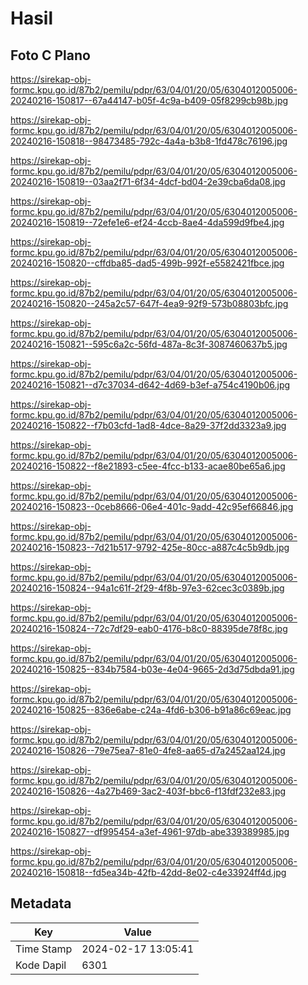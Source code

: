 # Hasil

## Foto C Plano

https://sirekap-obj-formc.kpu.go.id/87b2/pemilu/pdpr/63/04/01/20/05/6304012005006-20240216-150817--67a44147-b05f-4c9a-b409-05f8299cb98b.jpg

https://sirekap-obj-formc.kpu.go.id/87b2/pemilu/pdpr/63/04/01/20/05/6304012005006-20240216-150818--98473485-792c-4a4a-b3b8-1fd478c76196.jpg

https://sirekap-obj-formc.kpu.go.id/87b2/pemilu/pdpr/63/04/01/20/05/6304012005006-20240216-150819--03aa2f71-6f34-4dcf-bd04-2e39cba6da08.jpg

https://sirekap-obj-formc.kpu.go.id/87b2/pemilu/pdpr/63/04/01/20/05/6304012005006-20240216-150819--72efe1e6-ef24-4ccb-8ae4-4da599d9fbe4.jpg

https://sirekap-obj-formc.kpu.go.id/87b2/pemilu/pdpr/63/04/01/20/05/6304012005006-20240216-150820--cffdba85-dad5-499b-992f-e5582421fbce.jpg

https://sirekap-obj-formc.kpu.go.id/87b2/pemilu/pdpr/63/04/01/20/05/6304012005006-20240216-150820--245a2c57-647f-4ea9-92f9-573b08803bfc.jpg

https://sirekap-obj-formc.kpu.go.id/87b2/pemilu/pdpr/63/04/01/20/05/6304012005006-20240216-150821--595c6a2c-56fd-487a-8c3f-3087460637b5.jpg

https://sirekap-obj-formc.kpu.go.id/87b2/pemilu/pdpr/63/04/01/20/05/6304012005006-20240216-150821--d7c37034-d642-4d69-b3ef-a754c4190b06.jpg

https://sirekap-obj-formc.kpu.go.id/87b2/pemilu/pdpr/63/04/01/20/05/6304012005006-20240216-150822--f7b03cfd-1ad8-4dce-8a29-37f2dd3323a9.jpg

https://sirekap-obj-formc.kpu.go.id/87b2/pemilu/pdpr/63/04/01/20/05/6304012005006-20240216-150822--f8e21893-c5ee-4fcc-b133-acae80be65a6.jpg

https://sirekap-obj-formc.kpu.go.id/87b2/pemilu/pdpr/63/04/01/20/05/6304012005006-20240216-150823--0ceb8666-06e4-401c-9add-42c95ef66846.jpg

https://sirekap-obj-formc.kpu.go.id/87b2/pemilu/pdpr/63/04/01/20/05/6304012005006-20240216-150823--7d21b517-9792-425e-80cc-a887c4c5b9db.jpg

https://sirekap-obj-formc.kpu.go.id/87b2/pemilu/pdpr/63/04/01/20/05/6304012005006-20240216-150824--94a1c61f-2f29-4f8b-97e3-62cec3c0389b.jpg

https://sirekap-obj-formc.kpu.go.id/87b2/pemilu/pdpr/63/04/01/20/05/6304012005006-20240216-150824--72c7df29-eab0-4176-b8c0-88395de78f8c.jpg

https://sirekap-obj-formc.kpu.go.id/87b2/pemilu/pdpr/63/04/01/20/05/6304012005006-20240216-150825--834b7584-b03e-4e04-9665-2d3d75dbda91.jpg

https://sirekap-obj-formc.kpu.go.id/87b2/pemilu/pdpr/63/04/01/20/05/6304012005006-20240216-150825--836e6abe-c24a-4fd6-b306-b91a86c69eac.jpg

https://sirekap-obj-formc.kpu.go.id/87b2/pemilu/pdpr/63/04/01/20/05/6304012005006-20240216-150826--79e75ea7-81e0-4fe8-aa65-d7a2452aa124.jpg

https://sirekap-obj-formc.kpu.go.id/87b2/pemilu/pdpr/63/04/01/20/05/6304012005006-20240216-150826--4a27b469-3ac2-403f-bbc6-f13fdf232e83.jpg

https://sirekap-obj-formc.kpu.go.id/87b2/pemilu/pdpr/63/04/01/20/05/6304012005006-20240216-150827--df995454-a3ef-4961-97db-abe339389985.jpg

https://sirekap-obj-formc.kpu.go.id/87b2/pemilu/pdpr/63/04/01/20/05/6304012005006-20240216-150818--fd5ea34b-42fb-42dd-8e02-c4e33924ff4d.jpg


## Metadata

| Key        | Value               |
| ---------- | ------------------- |
| Time Stamp | 2024-02-17 13:05:41 |
| Kode Dapil | 6301                |



